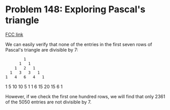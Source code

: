 # Problem 148: Exploring Pascal's triangle

[FCC link](https://www.freecodecamp.org/learn/coding-interview-prep/project-euler/problem-148-exploring-pascals-triangle)

We can easily verify that none of the entries in the first seven rows of
Pascal's triangle are divisible by 7:

            1
          1   1
        1   2   1
      1   3   3   1
    1   4   6   4   1

1 5 10 10 5 1 1 6 15 20 15 6 1

However, if we check the first one hundred rows, we will find that only 2361 of
the 5050 entries are not divisible by 7.
